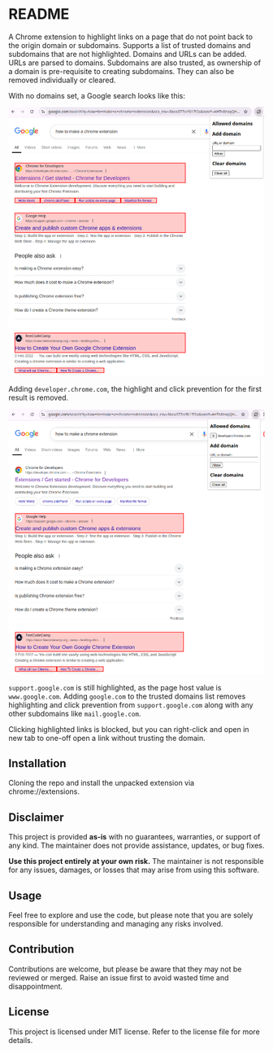 # README

A Chrome extension to highlight links on a page that do not point back to the origin domain or subdomains. Supports a list of trusted domains and subdomains that are not highlighted. Domains and URLs can be added. URLs are parsed to domains. Subdomains are also trusted, as ownership of a domain is pre-requisite to creating subdomains. They can also be removed individually or cleared.

With no domains set, a Google search looks like this:

![Google search with same-origin links unaffected and external links to developer.chrome.com, support.google.com and freecodecamp.com highlighted in pink boxes](docs/untrusted.png)

Adding `developer.chrome.com`, the highlight and click prevention for the first result is removed.

![The same search after adding developer.chrome.com to the trusted list. Links to developer.chrome.com are no longer highlighted.](docs/trusted.png)

`support.google.com` is still highlighted, as the page host value is `www.google.com`. Adding `google.com` to the trusted domains list removes highlighting and click prevention from `support.google.com` along with any other subdomains like `mail.google.com`.

Clicking highlighted links is blocked, but you can right-click and open in new tab to one-off open a link without trusting the domain.

## Installation

Cloning the repo and install the unpacked extension via chrome://extensions.

## Disclaimer

This project is provided **as-is** with no guarantees, warranties, or support of any kind. The maintainer does not provide assistance, updates, or bug fixes. 

**Use this project entirely at your own risk.** The maintainer is not responsible for any issues, damages, or losses that may arise from using this software.

## Usage

Feel free to explore and use the code, but please note that you are solely responsible for understanding and managing any risks involved.

## Contribution

Contributions are welcome, but please be aware that they may not be reviewed or merged. Raise an issue first to avoid wasted time and disappointment.

## License

This project is licensed under MIT license. Refer to the license file for more details.